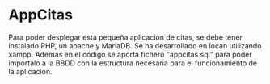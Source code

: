 # AppCitas
Para poder desplegar esta pequeña aplicación de citas, se debe tener instalado PHP, un apache y MariaDB. Se ha desarrollado en locan utilizando xampp.
Además en el código se aporta fichero "appcitas.sql" para poder importalo a la BBDD con la estructura necesaria para el funcionamiento de la aplicación.
